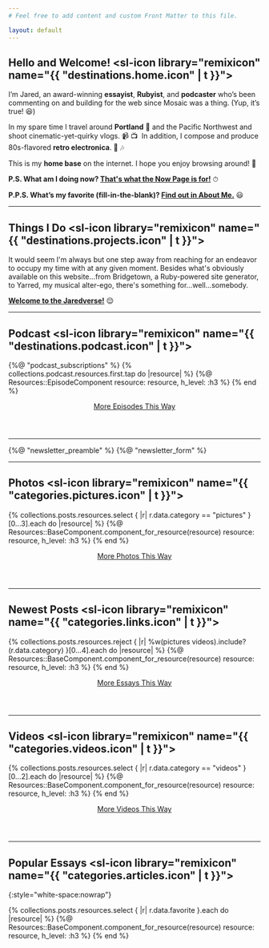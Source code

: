 ```yaml
---
# Feel free to add content and custom Front Matter to this file.

layout: default
---
```


## Hello and Welcome! <sl-icon library="remixicon" name="{{ "destinations.home.icon" | t }}"></sl-icon>

I’m Jared, an award-winning **essayist**, **Rubyist**, and **podcaster** who’s been commenting on and building for the web since Mosaic was a thing. (Yup, it’s true! 😆)

In my spare time I travel around **Portland** 🌲 and the Pacific Northwest and shoot cinematic-yet-quirky vlogs. 📹 📺 &nbsp;In addition, I compose and produce 80s-flavored **retro electronica**. 🎹 🎶

This is my **home base** on the internet. I hope you enjoy browsing around! 📍

**P.S. What am I doing now? [That's what the Now Page is for!](/now)** ⏱

**P.P.S. What’s my favorite (fill-in-the-blank)? [Find out in About Me.](/about)** 😃

----

## Things I Do <sl-icon library="remixicon" name="{{ "destinations.projects.icon" | t }}"></sl-icon>

It would seem I'm always but one step away from reaching for an endeavor to occupy my time with at any given moment. Besides what's obviously available on this website…from Bridgetown, a Ruby-powered site generator, to Yarred, my musical alter-ego, there's something for…well…somebody.

**[Welcome to the Jaredverse!](/projects)** 😌

----

## Podcast <sl-icon library="remixicon" name="{{ "destinations.podcast.icon" | t }}"></sl-icon>

<a-card style="margin-bottom:3rem">
  {%@ "podcast_subscriptions" %}
</a-card>

<resources-feed skip-last-hr>
  {% collections.podcast.resources.first.tap do |resource| %}
    {%@ Resources::EpisodeComponent resource: resource, h_level: :h3 %}
  {% end %}
</resources-feed>

<p style="text-align:center; margin-bottom:3.5rem"><a class="button" href="/podcast">
  More Episodes This Way
  <sl-icon style="font-size:1.1em; vertical-align:-4px" library="remixicon" name="system/arrow-right-circle-line"></sl-icon>
</a></p>

----

<a-card>
  {%@ "newsletter_preamble" %}
  {%@ "newsletter_form" %}
</a-card>

----

## Photos <sl-icon library="remixicon" name="{{ "categories.pictures.icon" | t }}"></sl-icon>

<resources-feed skip-last-hr>
  {% collections.posts.resources.select { |r| r.data.category == "pictures" }[0...3].each do |resource| %}
    {%@ Resources::BaseComponent.component_for_resource(resource) resource: resource, h_level: :h3 %}
  {% end %}
</resources-feed>

<p style="text-align:center; margin-bottom:3.5rem"><a class="button" href="/browse/pictures">
  More Photos This Way
  <sl-icon style="font-size:1.1em; vertical-align:-4px" library="remixicon" name="system/arrow-right-circle-line"></sl-icon>
</a></p>

----

## Newest Posts <sl-icon library="remixicon" name="{{ "categories.links.icon" | t }}"></sl-icon>

<resources-feed skip-last-hr>
  {% collections.posts.resources.reject { |r| %w(pictures videos).include?(r.data.category) }[0...4].each do |resource| %}
    {%@ Resources::BaseComponent.component_for_resource(resource) resource: resource, h_level: :h3 %}
  {% end %}
</resources-feed>

<p style="text-align:center; margin-bottom:3.5rem"><a class="button" href="/browse/articles">
  More Essays This Way
  <sl-icon style="font-size:1.1em; vertical-align:-4px" library="remixicon" name="system/arrow-right-circle-line"></sl-icon>
</a></p>

----

## Videos <sl-icon library="remixicon" name="{{ "categories.videos.icon" | t }}"></sl-icon>

<resources-feed skip-last-hr>
  {% collections.posts.resources.select { |r| r.data.category == "videos" }[0...2].each do |resource| %}
    {%@ Resources::BaseComponent.component_for_resource(resource) resource: resource, h_level: :h3 %}
  {% end %}
</resources-feed>

<p style="text-align:center; margin-bottom:3.5rem"><a class="button" href="/browse/videos">
  More Videos This Way
  <sl-icon style="font-size:1.1em; vertical-align:-4px" library="remixicon" name="system/arrow-right-circle-line"></sl-icon>
</a></p>

----

## Popular Essays <sl-icon library="remixicon" name="{{ "categories.articles.icon" | t }}"></sl-icon>
{:style="white-space:nowrap"}

<resources-feed skip-last-hr>
  {% collections.posts.resources.select { |r| r.data.favorite }.each do |resource| %}
    {%@ Resources::BaseComponent.component_for_resource(resource) resource: resource, h_level: :h3 %}
  {% end %}
</resources-feed>
